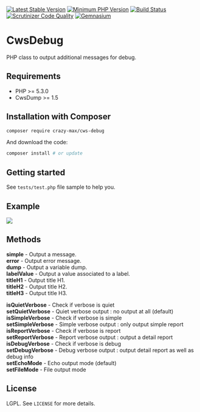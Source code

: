 [![Latest Stable Version](https://img.shields.io/packagist/v/crazy-max/cws-debug.svg?style=flat-square)](https://packagist.org/packages/crazy-max/cws-debug)
[![Minimum PHP Version](https://img.shields.io/badge/php-%3E%3D%205.3.0-8892BF.svg?style=flat-square)](https://php.net/)
[![Build Status](https://img.shields.io/travis/crazy-max/CwsDebug/master.svg?style=flat-square)](https://travis-ci.org/crazy-max/CwsDebug)
[![Scrutinizer Code Quality](https://img.shields.io/scrutinizer/g/crazy-max/CwsDebug.svg?style=flat-square)](https://scrutinizer-ci.com/g/crazy-max/CwsDebug)
[![Gemnasium](https://img.shields.io/gemnasium/crazy-max/CwsDebug.svg?style=flat-square)](https://gemnasium.com/github.com/crazy-max/CwsDebug)

# CwsDebug

PHP class to output additional messages for debug.

## Requirements

* PHP >= 5.3.0
* CwsDump >= 1.5

## Installation with Composer

```bash
composer require crazy-max/cws-debug
```

And download the code:

```bash
composer install # or update
```

## Getting started

See `tests/test.php` file sample to help you.

## Example

![](https://raw.github.com/crazy-max/CwsDebug/master/example.png)

## Methods

**simple** - Output a message.<br />
**error** - Output error message.<br />
**dump** - Output a variable dump.<br />
**labelValue** - Output a value associated to a label.<br />
**titleH1** - Output title H1.<br />
**titleH2** - Output title H2.<br />
**titleH3** - Output title H3.<br />

**isQuietVerbose** - Check if verbose is quiet<br />
**setQuietVerbose** - Quiet verbose output : no output at all (default)<br />
**isSimpleVerbose** - Check if verbose is simple<br />
**setSimpleVerbose** - Simple verbose output : only output simple report<br />
**isReportVerbose** - Check if verbose is report<br />
**setReportVerbose** - Report verbose output : output a detail report<br />
**isDebugVerbose** - Check if verbose is debug<br />
**setDebugVerbose** - Debug verbose output : output detail report as well as debug info<br />
**setEchoMode** - Echo output mode (default)<br />
**setFileMode** - File output mode<br />

## License

LGPL. See ``LICENSE`` for more details.
